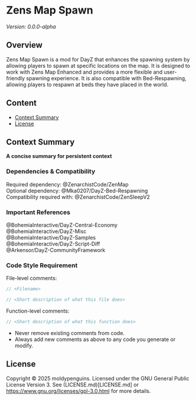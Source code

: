 # Zens Map Spawn  
*Version: 0.0.0-alpha*

## Overview
Zens Map Spawn is a mod for DayZ that enhances the spawning system by allowing players to spawn at specific locations on the map. 
It is designed to work with Zens Map Enhanced and provides a more flexible and user-friendly spawning experience. 
It is also compatible with Bed-Respawning, allowing players to respawn at beds they have placed in the world.

## Content
- [Context Summary](#context-summary)
- [License](#license)


## Context Summary  
**A concise summary for persistent context**  

### Dependencies & Compatibility  
Required dependency: @ZenarchistCode/ZenMap  
Optional dependency: @Mka0207/DayZ-Bed-Respawning  
Compatibility required with: @ZenarchistCode/ZenSleepV2  

### Important References  
@BohemiaInteractive/DayZ-Central-Economy  
@BohemiaInteractive/DayZ-Misc  
@BohemiaInteractive/DayZ-Samples  
@BohemiaInteractive/DayZ-Script-Diff  
@Arkensor/DayZ-CommunityFramework  

### Code Style Requirement  
File-level comments:  
```c
// <Filename>
```
```c
// <Short description of what this file does>
```
Function-level comments:  
```c
// <Short description of what this function does>
```
- Never remove existing comments from code.
- Always add new comments as above to any code you generate or modify.


## License
Copyright © 2025 moldypenguins.
Licensed under the GNU General Public License Version 3.
See (LICENSE.md)[LICENSE.md] or https://www.gnu.org/licenses/gpl-3.0.html for more details.
